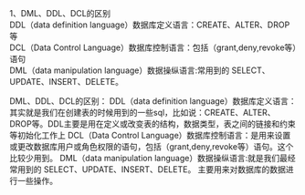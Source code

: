 1、DML、DDL、DCL的区别  
DDL（data definition language）数据库定义语言：CREATE、ALTER、DROP等  
DCL（Data Control Language）数据库控制语言：包括（grant,deny,revoke等）语句  
DML（data manipulation language）数据操纵语言:常用到的 SELECT、UPDATE、INSERT、DELETE。  
  


DML、DDL、DCL的区别：
DDL（data definition language）数据库定义语言：其实就是我们在创建表的时候用到的一些sql，比如说：CREATE、ALTER、DROP等。DDL主要是用在定义或改变表的结构，数据类型，表之间的链接和约束等初始化工作上
DCL（Data Control Language）数据库控制语言：是用来设置或更改数据库用户或角色权限的语句，包括（grant,deny,revoke等）语句。这个比较少用到。
DML（data manipulation language）数据操纵语言:就是我们最经常用到的 SELECT、UPDATE、INSERT、DELETE。 主要用来对数据库的数据进行一些操作。





